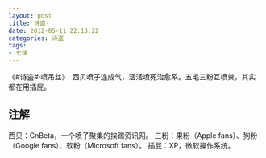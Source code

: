 ```yaml
---
layout: post
title: 诗盗·
date: 2012-05-11 22:13:22
categories: 诗盗
tags:
- 七律
---
```

《#诗盗#·喷吊丝》：西贝喷子连成气，活活喷死治愈系。五毛三粉互喷粪，其实都在用插屁。

## 注解
西贝：CnBeta，一个喷子聚集的挨踢资讯网。
三粉：果粉（Apple fans）、狗粉（Google fans）、软粉（Microsoft fans）。
插屁：XP，微软操作系统。

